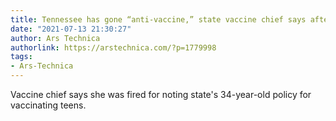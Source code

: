 ```yaml
---
title: Tennessee has gone “anti-vaccine,” state vaccine chief says after being fired
date: "2021-07-13 21:30:27"
author: Ars Technica
authorlink: https://arstechnica.com/?p=1779998
tags:
- Ars-Technica
---
```

Vaccine chief says she was fired for noting state's 34-year-old policy for vaccinating teens.
